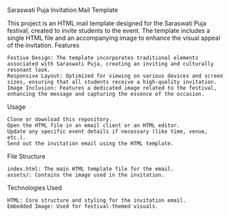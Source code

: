 Saraswati Puja Invitation Mail Template

This project is an HTML mail template designed for the Saraswati Puja festival, created to invite students to the event. The template includes a single HTML file and an accompanying image to enhance the visual appeal of the invitation.
Features

    Festive Design: The template incorporates traditional elements associated with Saraswati Puja, creating an inviting and culturally resonant look.
    Responsive Layout: Optimized for viewing on various devices and screen sizes, ensuring that all students receive a high-quality invitation.
    Image Inclusion: Features a dedicated image related to the festival, enhancing the message and capturing the essence of the occasion.

Usage

    Clone or download this repository.
    Open the HTML file in an email client or an HTML editor.
    Update any specific event details if necessary (like time, venue, etc.).
    Send out the invitation email using the HTML template.

File Structure

    index.html: The main HTML template file for the email.
    assets/: Contains the image used in the invitation.

Technologies Used

    HTML: Core structure and styling for the invitation email.
    Embedded Image: Used for festival-themed visuals.

